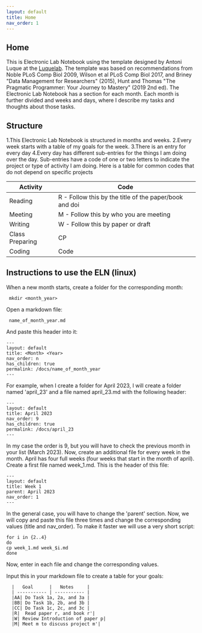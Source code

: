 ```yaml
---
layout: default
title: Home
nav_order: 1
---
```


## Home

This is Electronic Lab Notebook using the template designed by Antoni Luque at the [Luquelab](https://www.luquelab.com). The template was based on recommendations from Noble PLoS Comp Biol 2009, Wilson et al PLoS Comp Biol 2017, and Briney "Data Management for Researchers" (2015), Hunt and Thomas "The Pragmatic Programmer: Your Journey to Mastery" (2019 2nd ed).
The Electronic Lab Notebook has a section for each month. Each month is further divided and weeks and days, where I describe my tasks and thoughts about those tasks.

## Structure

1.This Electronic Lab Notebook is structured in months and weeks.
2.Every week starts with a table of my goals for the week.
3.There is an entry for every day
4.Every day has different sub-entries for the things I am doing over the day. Sub-entries have a code of one or two letters to indicate the project or type of activity I am doing. Here is a table for common codes that do not depend on specific projects


| Activity | Code |
| ----------- | ----------- |
|Reading | R - Follow this by the title of the paper/book and doi |
|Meeting| M - Follow this by who you are meeting|
|Writing| W - Follow this by paper or draft |
|Class Preparing| CP |
|Coding| Code |

## Instructions to use the ELN (linux)

When a new month starts, create a folder for the corresponding month:

     mkdir <month_year>

Open a markdown file:

     name_of_month_year.md

And paste this header into it:

    --- 
    layout: default
    title: <Month> <Year>
    nav_order: n
    has_children: true
    permalink: /docs/name_of_month_year
    ---

For example, when I create a folder for April 2023, I will create a folder named 'april_23' and a file named april_23.md with the following header:

    ---
    layout: default
    title: April 2023
    nav_order: 9
    has_children: true
    permalink: /docs/april_23
    ---

In my case the order is 9, but you will have to check the previous month in your list (March 2023). Now, create an additional file for every week in the month. April has four full weeks (four weeks that start in the month of april). Create a first file named week_1.md. This is the header of this file:

    ---
    layout: default
    title: Week 1
    parent: April 2023
    nav_order: 1
    ---

In the general case, you will have to change the 'parent' section. Now, we will copy and paste this file three times and change the corresponding values (title and nav_order). To make it faster we will use a very short script:

    for i in {2..4}
    do
    cp week_1.md week_$i.md
    done

Now, enter in each file and change the corresponding values.

Input this in your markdown file to create a table for your goals:

      |   Goal      |   Notes     |
      | ----------- | ----------- |
      |AA| Do Task 1a, 2a, and 3a |
      |BB| Do Task 1b, 2b, and 3b |
      |CC| Do Task 1c, 2c, and 3c |
      |R|  Read paper r, and book r'| 
      |W| Review Introduction of paper p| 
      |M| Meet m to discuss project m'| 
     



